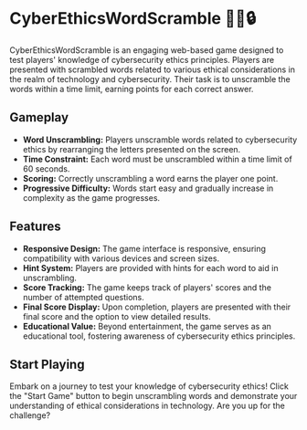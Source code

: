 # CyberEthicsWordScramble 🧑‍💻🔒

CyberEthicsWordScramble is an engaging web-based game designed to test players' knowledge of cybersecurity ethics principles. Players are presented with scrambled words related to various ethical considerations in the realm of technology and cybersecurity. Their task is to unscramble the words within a time limit, earning points for each correct answer.

## Gameplay
- **Word Unscrambling:** Players unscramble words related to cybersecurity ethics by rearranging the letters presented on the screen.
- **Time Constraint:** Each word must be unscrambled within a time limit of 60 seconds.
- **Scoring:** Correctly unscrambling a word earns the player one point.
- **Progressive Difficulty:** Words start easy and gradually increase in complexity as the game progresses.

## Features
- **Responsive Design:** The game interface is responsive, ensuring compatibility with various devices and screen sizes.
- **Hint System:** Players are provided with hints for each word to aid in unscrambling.
- **Score Tracking:** The game keeps track of players' scores and the number of attempted questions.
- **Final Score Display:** Upon completion, players are presented with their final score and the option to view detailed results.
- **Educational Value:** Beyond entertainment, the game serves as an educational tool, fostering awareness of cybersecurity ethics principles.

## Start Playing
Embark on a journey to test your knowledge of cybersecurity ethics! Click the "Start Game" button to begin unscrambling words and demonstrate your understanding of ethical considerations in technology. Are you up for the challenge?
